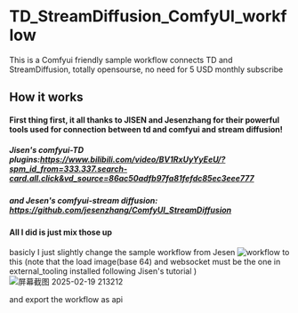 # TD_StreamDiffusion_ComfyUI_workflow
This is a Comfyui friendly sample workflow connects TD and StreamDiffusion, totally opensourse, no need for 5 USD monthly subscribe

## How it works
#### First thing first, it all thanks to JISEN and Jesenzhang for their powerful tools used for connection between td and comfyui and stream diffusion!
##### Jisen's comfyui-TD plugins:https://www.bilibili.com/video/BV1RxUyYyEeU/?spm_id_from=333.337.search-card.all.click&vd_source=86ac50adfb97fa81fefdc85ec3eee777
##### and Jesen's comfyui-stream diffusion: https://github.com/jesenzhang/ComfyUI_StreamDiffusion

#### All I did is just mix those up 
basicly I just slightly change the sample workflow from Jesen 
![workflow](https://github.com/user-attachments/assets/14c384cd-39c6-41a8-a26d-1b2eea6c8a94)
to this (note that the load image(base 64) and websocket must be the one in external_tooling installed following Jisen's tutorial )
![屏幕截图 2025-02-19 213212](https://github.com/user-attachments/assets/b64d0078-483c-4e8d-93e8-30418445a590)

and export the workflow as api
